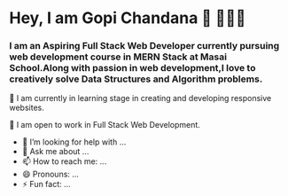 # Hey, I am Gopi Chandana 👋 👩🏻‍💻

### I am an Aspiring Full Stack Web Developer currently pursuing  web development course in MERN Stack at Masai School.Along with passion in web development,I love to creatively solve Data Structures and Algorithm problems. 

🌱 I am currently in learning stage in creating and developing responsive websites.

👯 I am open to work in Full Stack Web Development.
- 🤔 I’m looking for help with ...
- 💬 Ask me about ...
- 📫 How to reach me: ...
- 😄 Pronouns: ...
- ⚡ Fun fact: ...

